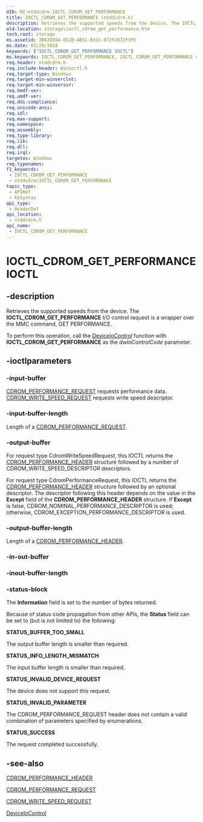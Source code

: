 ```yaml
---
UID: NI:ntddcdrm.IOCTL_CDROM_GET_PERFORMANCE
title: IOCTL_CDROM_GET_PERFORMANCE (ntddcdrm.h)
description: Retrieves the supported speeds from the device. The IOCTL_CDROM_GET_PERFORMANCE I/O control request is a wrapper over the MMC command, GET PERFORMANCE.
old-location: storage\ioctl_cdrom_get_performance.htm
tech.root: storage
ms.assetid: 3BA2D85A-052B-4851-B31C-072F2872F3FE
ms.date: 03/29/2018
keywords: ["IOCTL_CDROM_GET_PERFORMANCE IOCTL"]
ms.keywords: IOCTL_CDROM_GET_PERFORMANCE, IOCTL_CDROM_GET_PERFORMANCE control, IOCTL_CDROM_GET_PERFORMANCE control code [Storage Devices], ntddcdrm/IOCTL_CDROM_GET_PERFORMANCE, storage.ioctl_cdrom_get_performance
req.header: ntddcdrm.h
req.include-header: Winioctl.h
req.target-type: Windows
req.target-min-winverclnt: 
req.target-min-winversvr: 
req.kmdf-ver: 
req.umdf-ver: 
req.ddi-compliance: 
req.unicode-ansi: 
req.idl: 
req.max-support: 
req.namespace: 
req.assembly: 
req.type-library: 
req.lib: 
req.dll: 
req.irql: 
targetos: Windows
req.typenames: 
f1_keywords:
 - IOCTL_CDROM_GET_PERFORMANCE
 - ntddcdrm/IOCTL_CDROM_GET_PERFORMANCE
topic_type:
 - APIRef
 - kbSyntax
api_type:
 - HeaderDef
api_location:
 - ntddcdrm.h
api_name:
 - IOCTL_CDROM_GET_PERFORMANCE
---
```


# IOCTL_CDROM_GET_PERFORMANCE IOCTL


## -description

Retrieves the supported speeds from the device. The <b>IOCTL_CDROM_GET_PERFORMANCE</b> 
   I/O control request   is a wrapper over the MMC command, GET PERFORMANCE.

To perform this operation, call the 
   <a href="/windows/win32/api/ioapiset/nf-ioapiset-deviceiocontrol">DeviceIoControl</a> 
   function with   <b>IOCTL_CDROM_GET_PERFORMANCE</b> as the <i>dwIoControlCode</i> parameter.

## -ioctlparameters

### -input-buffer

<a href="/windows-hardware/drivers/ddi/ntddcdrm/ns-ntddcdrm-_cdrom_performance_request">CDROM_PERFORMANCE_REQUEST</a> requests performance data.
<a href="/windows-hardware/drivers/ddi/ntddcdrm/ns-ntddcdrm-_cdrom_write_speed_request">CDROM_WRITE_SPEED_REQUEST</a> requests write speed descriptor.

### -input-buffer-length

Length of a <a href="/windows-hardware/drivers/ddi/ntddcdrm/ns-ntddcdrm-_cdrom_performance_request">CDROM_PERFORMANCE_REQUEST</a>.

### -output-buffer

For request type CdromWriteSpeedRequest, this IOCTL returns the <a href="/windows-hardware/drivers/ddi/ntddcdrm/ns-ntddcdrm-_cdrom_performance_header">CDROM_PERFORMANCE_HEADER</a> structure followed by a number of CDROM_WRITE_SPEED_DESCRIPTOR descriptors.

For request type CdromPerformanceRequest, this  IOCTL returns the <a href="/windows-hardware/drivers/ddi/ntddcdrm/ns-ntddcdrm-_cdrom_performance_header">CDROM_PERFORMANCE_HEADER</a> structure followed by an optional descriptor. The descriptor following this header depends on the value in the <b>Except</b> field of the <b>CDROM_PERFORMANCE_HEADER</b> structure. If <b>Except</b> is false, CDROM_NOMINAL_PERFORMANCE_DESCRIPTOR is used; otherwise, CDROM_EXCEPTION_PERFORMANCE_DESCRIPTOR is used.

### -output-buffer-length

Length of a <a href="/windows-hardware/drivers/ddi/ntddcdrm/ns-ntddcdrm-_cdrom_performance_header">CDROM_PERFORMANCE_HEADER</a>.

### -in-out-buffer

### -inout-buffer-length

### -status-block

The <b>Information</b> field is set to the number of bytes returned. 

Because of  status code propagation from other APIs, the <b>Status</b> field can be set to (but is not limited to) the following:




**STATUS_BUFFER_TOO_SMALL**

The output buffer length is smaller than required.


**STATUS_INFO_LENGTH_MISMATCH**

The input buffer length is smaller than required.


**STATUS_INVALID_DEVICE_REQUEST**

The device does not support this request.


**STATUS_INVALID_PARAMETER**

The CDROM_PERFORMANCE_REQUEST header does not contain a valid combination of parameters specified by enumerations.


**STATUS_SUCCESS**

The request completed successfully.

## -see-also

<a href="/windows-hardware/drivers/ddi/ntddcdrm/ns-ntddcdrm-_cdrom_performance_header">CDROM_PERFORMANCE_HEADER</a>



<a href="/windows-hardware/drivers/ddi/ntddcdrm/ns-ntddcdrm-_cdrom_performance_request">CDROM_PERFORMANCE_REQUEST</a>



<a href="/windows-hardware/drivers/ddi/ntddcdrm/ns-ntddcdrm-_cdrom_write_speed_request">CDROM_WRITE_SPEED_REQUEST</a>



<a href="/windows/win32/api/ioapiset/nf-ioapiset-deviceiocontrol">DeviceIoControl</a>
